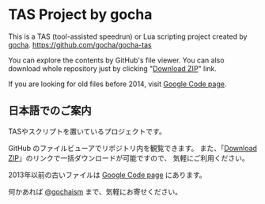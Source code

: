 TAS Project by gocha
====================

This is a TAS (tool-assisted speedrun) or Lua scripting project created by [gocha](https://github.com/gocha).
<https://github.com/gocha/gocha-tas>

You can explore the contents by GitHub's file viewer.
You can also download whole repository just by clicking "[Download ZIP](https://github.com/gocha/gocha-tas/archive/master.zip)" link.

If you are looking for old files before 2014,
visit [Google Code page](https://code.google.com/p/gocha-tas/).

日本語でのご案内
----------------

TASやスクリプトを置いているプロジェクトです。

GitHub のファイルビューアでリポジトリ内を観覧できます。
また、「[Download ZIP](https://github.com/gocha/gocha-tas/archive/master.zip)」のリンクで一括ダウンロードが可能ですので、
気軽にご利用ください。

2013年以前の古いファイルは [Google Code page](https://code.google.com/p/gocha-tas/) にあります。

何かあれば [@gochaism](http://twitter.com/gochaism) まで、気軽にお寄せください。
